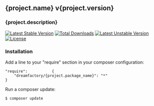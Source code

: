 ## {project.name} v{project.version}

### {project.description}
[![Latest Stable Version](https://poser.pugx.org/dreamfactory/{project.package_name}/v/stable.svg)](https://packagist.org/packages/dreamfactory/{project.package_name}) [![Total Downloads](https://poser.pugx.org/dreamfactory/{project.package_name}/downloads.svg)](https://packagist.org/packages/dreamfactory/{project.package_name}) [![Latest Unstable Version](https://poser.pugx.org/dreamfactory/{project.package_name}/v/unstable.svg)](https://packagist.org/packages/dreamfactory/{project.package_name}) [![License](https://poser.pugx.org/dreamfactory/{project.package_name}/license.svg)](https://packagist.org/packages/dreamfactory/{project.package_name})

### Installation

Add a line to your "require" section in your composer configuration:

	"require":           {
		"dreamfactory/{project.package_name}": "*"
	}

Run a composer update:

    $ composer update